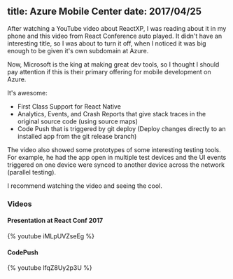 title: Azure Mobile Center
date: 2017/04/25
---

After watching a YouTube video about ReactXP, I was reading about it in my phone and this video from React Conference auto played. It didn't have an interesting title, so I was about to turn it off, when I noticed it was big enough to be given it's own subdomain at Azure. 

Now, Microsoft is the king at making great dev tools, so I thought I should pay attention if this is their primary offering for mobile development on Azure.

It's awesome:

- First Class Support for React Native
- Analytics, Events, and Crash Reports that give stack traces in the original source code (using source maps)
- Code Push that is triggered by git deploy (Deploy changes directly to an installed app from the git release branch)

The video also showed some prototypes of some interesting testing tools. For example, he had the app open in multiple test devices and the UI events triggered on one device were synced to another device across the network (parallel testing).

I recommend watching the video and seeing the cool.

### Videos

#### Presentation at React Conf 2017

{% youtube iMLpUVZseEg %}

#### CodePush

{% youtube lfqZ8Uy2p3U %}